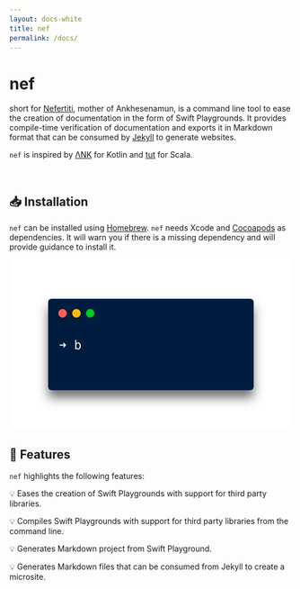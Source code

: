 ```yaml
---
layout: docs-white
title: nef
permalink: /docs/
---
```


# nef

short for [Nefertiti](https://en.wikipedia.org/wiki/Nefertiti), mother of Ankhesenamun, is a command line tool to ease the creation of documentation in the form of Swift Playgrounds. It provides compile-time verification of documentation and exports it in Markdown format that can be consumed by [Jekyll](https://jekyllrb.com/) to generate websites.

`nef` is inspired by [ΛNK](https://github.com/arrow-kt/ank) for Kotlin and [tut](https://github.com/tpolecat/tut) for Scala.

&nbsp;

## 📥 Installation

`nef` can be installed using [Homebrew](https://brew.sh). `nef` needs Xcode and [Cocoapods](https://cocoapods.org) as dependencies. It will warn you if there is a missing dependency and will provide guidance to install it.

<p align="center">
<img src="https://github.com/bow-swift/nef/raw/master/assets/nef-installation.gif">
</p>

## 🌟 Features

`nef` highlights the following features:

💡 Eases the creation of Swift Playgrounds with support for third party libraries.

💡 Compiles Swift Playgrounds with support for third party libraries from the command line.

💡 Generates Markdown project from Swift Playground.

💡 Generates Markdown files that can be consumed from Jekyll to create a microsite.
